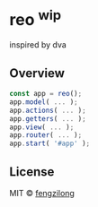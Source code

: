 # reo <sup>wip</sup>

inspired by dva


## Overview

```js
const app = reo();
app.model( ... );
app.actions( ... );
app.getters( ... );
app.view( ... );
app.router( ... );
app.start( '#app' );
```

## License

MIT &copy; [fengzilong](https://github.com/fengzilong)
